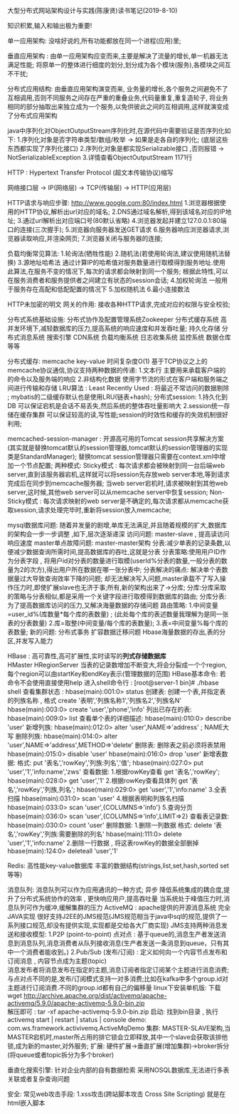 大型分布式网站架构设计与实践(陈康贤)读书笔记(2019-8-10)

知识积累,输入和输出极为重要!

单一应用架构:
	没啥好说的,所有功能都放在同一个进程(应用)里;

垂直应用架构 :
	由单一应用架构应变而来,主要是解决了流量的增长,单一机器无法满足性能;
	将原单一的整体进行细度的划分,划分成为各个模块(服务),各模块之间互不干扰;

分布式应用结构:
	由垂直应用架构演变而来,
	业务量的增长,各个服务之间避免不了互相调用,否则不同服务之间存在严重的重叠业务,代码量重复,重复造轮子,
	将业务相同的部分抽取出来独立成为一个服务,以免供彼此之间的互相调用,这样就演变成了分布式应用架构

java中序列化对ObjectOutputStream序列化时,在源代码中需要验证是否序列化如下:
    1.序列化对象是否字符串类型/数组/枚举 -> 如果是走各自的序列化; (底层这些东西都实现了序列化接口)
    2.序列化对象是都实现Serializable接口 ,否则报错 -> NotSerializableException
    3.详情查看ObjectOutputStream 1171行

HTTP : Hypertext Transfer Protocol (超文本传输协议)缩写   
    
网络接口层 -> IP(网络层) -> TCP(传输层) -> HTTP(应用层)

HTTP请求与响应步骤: http://www.google.com:80/index.html
    1.浏览器根据使用的HTTP协议,解析出url对应的域名;
    2.DNS通过域名解析,得到该域名对应的IP地址;
    3.通过url解析出对应端口号(80默认省略)
    4.浏览器发起并建立127.0.0.1:80端口的连接(三次握手);
    5.浏览器向服务器发送GET请求
    6.服务器响应浏览器请求,浏览器读取响应,并渲染网页;
    7.浏览器关闭与服务器的连接;

负载均衡常见算法:
    1.轮询法(牺牲性能)
    2.随机法(若使用轮询法,建议使用随机法替换)
    3.源地址哈希法 通过计算IP的哈希值对服务数量进行取模得到服务地址.使用此算法,在服务不变的情况下,每次的请求都会映射到同一个服务;
        根据此特性,可以在服务消费者和服务提供者之间建立有状态的session会话;
    4.加权轮询法 一般用于服务存在高配和低配配置的情况下
    5.加权随机法
    6.最小连接数法
    
  HTTP未加密的明文
  网关的作用: 接收各种HTTP请求,完成对应的权限与安全校验;
  
  分布式系统基础设施:
    分布式协作及配置管理系统Zookeeper
    分布式缓存系统
       高并发环境下,减轻数据库的压力,提高系统的响应速度和并发吞吐量;
    持久化存储
    分布式消息系统
    搜索引擎
    CDN系统
    负载均衡系统
    日志收集系统
    监控系统
    数据仓库等等
    
  分布式缓存: 
    memcache key-value 时间复杂度O(1)
    基于TCP协议之上的memcache协议通信,协议支持两种数据的传递:
        1.文本行  主要用来承载客户端的的命令以及服务端的响应
        2.非结构化数据 使用字节流的形式在客户端和服务端之间进行传输和存储
    LRU算法 : Least Recently Used : 将最近不常访问的数据剔除 ; mybatis的二级缓存默认也是使用LRU(链表+hash);
  分布式session:
    1.持久化到DB 可以保证宕机是会话不易丢失,然后系统的整体吞吐量影响大
    2.session统一存储在缓存集群 可以保证较高的读,写性能;session的时效性和缓存的失效机制很好利用; 
    
  memcached-session-manager : 
    开源高可用的Tomcat session共享解决方案(其实就是替换tomcat默认的session管理器,tomcat默认的session管理器的实现类是StandardManager);
    替换tomcat session管理器只需要在context.xml中增加一个节点配置;
        <Context>
            <Manager pathname="实现类的全限定类名" />
        </Context>
    两种模式:
        Sticky模式 : 
            每次请求都会被映射到同一台后端web server,直到该服务器宕机,这样就可以将session先存放web server本地,等到请求完成后在同步到memcache服务器;
            当web server宕机时,请求被映射到其他web server,这时候,其他web server可以从memcache server中恢复session;
        Non-Sticky模式 :
            每次请求映射的web server是不确定的,每次请求都从memcache获取session,请求处理完毕时,重新将session放入memcache;
            
  mysql数据库问题: 随着并发量的剧增,单库无法满足,并且随着规模的扩大,数据库的架构会一步一步调整 ,如下,层次逐渐递深
    访问问题: master-slave , 提高读访问响应速度
    master单点故障问题: master-master架构 
    分表:减少单表的记录条数,以便减少数据查询所需时间,提高数据库的吞吐,这就是分表
        分表策略:使用用户ID作为分表字段 , 将用户id对分表的数量进行取模(userId%分表的数量,一般分表的数量为2的次方),得出用户所在数据在哪一张分表中;
        分表解决的痛点:
            解决单个表数据量过大导致查询效率下降的问题;
            却无法解决写入问题,master承载不了写入操作压力时,即使扩展slave也无济于事;所有,新的架构出来了->分库;
    分库:分库采取的策略与分表相似,都是采用一个关键字段进行取模得到数据库的路由;
    分库分表:为了提高数据库访问的压力,又解决海量数据的存储问题
        路由策略:
            1.中间变量=user_id%(库数量*每个库的表数量) ; (此处每个库的表述数量我理解为是同一张表的分表数量)
            2.库=取整(中间变量/每个库的表数量);
            3.表=中间变量%每个库的表数量;
        新的问题:
            分布式事务
            扩容数据迁移问题
         Hbase海量数据的存出,表的分区,并发写入能力
            
  HBase : 高可靠性,高可扩展性,实时读写的**列式存储数据库**   
    HMaster
    HRegionServer
    当表的记录数增加不断变大,将会分裂成一个个region,每个region可以由startKey和endKey表示(管理数据的范围)
    HBase基本命令:
        若命令不会使用直接使用help
        进入shell命令行 : 
            [root@server-1 bin]# ./hbase shell
        查看集群状态 : 
            hbase(main):001:0> status
        创建表:
            创建一个表,并指定表的列族名称 , 格式 create '表明','列族名称1','列族名2','列族名N'
            hbase(main):003:0> create 'user','phone','info'
        列出已存在的表:
            hbase(main):009:0> list
        查看单个表的详细描述:
            hbase(main):010:0> describe 'user'
        新增列族:
            hbase(main):012:0> alter 'user',NAME=>'address' ; NAME大写
        删除列族:
            hbase(main):014:0> alter 'user',NAME=>'address',METHOD=>'delete'
        删除表:
            删除表之前必须将表禁用
            hbase(main):015:0> disable 'user'
            hbase(main):016:0> drop 'user'
        新增表数据:
            格式: put '表名','rowKey','列族:列名','值';
            hbase(main):027:0> put 'user','1','info:name','zws'
        查看数据:
            1.根据rowKey查看 
                get '表名','rowKey';
                hbase(main):028:0> get 'user','1'
            2.根据rowKey查看具体列
                get '表名','rowKey','列族,列名';
                hbase(main):029:0> get 'user','1','info:name'
            3.全表扫描
                hbase(main):031:0> scan 'user'
            4.根据表明和列族名扫描
                hbase(main):033:0> scan 'user',{COLUMNS=>'info'}
            5.查询分页
                hbase(main):036:0> scan 'user',{COLUMNS=>'info',LIMIT=>2}
        查看表记录数:
            hbase(main):030:0> count 'user'
        删除数据:
            1.删除一列数据
                格式: delete '表名','rowKey','列族:需要删除的列名'
                hbase(main):111:0> delete 'user','1','info:name'
            2.删除一行数据 , 将这表rowKey的数据全部删掉
                hbase(main):124:0> deleteall 'user','1'

  Redis:
    高性能key-value数据库 丰富的数据结构(strings,list,set,hash,sorted set等等)
    
  消息队列:
    消息队列可以作为应用通讯的一种方式; 异步 降低系统集成的耦合度,提升了分布式系统协作的效率 , 更快响应用户,提高吞吐量
    当系统处于峰值压力时,消息队列可作为缓冲,缓解集群的压力
    ActiveMQ :
        apache提供的开源消息系统
        完全JAVA实现
        很好支持J2EE的JMS规范(JMS规范相当于java中sql的规范,提供了一系列接口规范,却没有提供实现,实现都是交给各大厂商实现)
         JMS支持两种消息发送和接收模型:
            1.P2P (point-to-point) 点对点 : 基于queue的,消息生产者发送消息到消息队列,消息消费者从队列接收消息(生产者发送一条消息到queue，只有其中一个消费者能收到。)
            2.Pub/Sub (发布/订阅) : 定义如何向一个内容节点发布和订阅消息 , 内容节点成为主题(topic)    
                消息发布者将消息发布在指定的主题,消息订阅者指定订阅某个主题进行消息消费;
                与点对点不同的是,发布/订阅模式支持一对多消费;比如在kafka中多个group.id对主题进行订阅消费.不同的group.id都有自己的偏移量
     linux下安装单机版: 下载 wget http://archive.apache.org/dist/activemq/apache-activemq/5.9.0/apache-activemq-5.9.0-bin.zip           
                 解压即可 : tar -xf apache-activemq-5.9.0-bin.zip 
                 启动: 找到bin目录 , 执行 activemq start | restart | status | console
     demo: com.ws.framework.activivemq.ActiveMqDemo
     集群:
        MASTER-SLAVE架构,当MASTER宕机时,master所占用的排它锁会立即释放,其中一个slave会获取该排他锁,成为新的master,对外服务;
        扩展: 硬件扩展->垂直扩展(增加集群)->broker拆分(将queue或者topic拆分为多个broker)
     
  垂直化搜索引擎: 针对企业内部的自有数据检索 
     采用NOSQL数据库,无法进行多表关联或者复杂查询问题
     
安全:
    常见web攻击手段:
        1.xss攻击(跨站脚本攻击 Cross Site Scripting) 就是在html嵌入脚本<script>
          解决方法: 对用户输入数据进行HTML转义处理
        2.CSRF(cross site request forgery) 恶意站点B使用用户已登录的站点A的cookie向站点A发送请求,使得站点A误以为该请求是用户的请求,用此方法已达到目的,比如发邮件/消息/转账等操作;
          解决方法: 
            2.1 将cookie设置为HttpOnly , JavaScript脚本/Applet等就无法读取到cookie信息,避免了攻击者伪造cookie的情况出现;
                servlet这样设置:  response.setHeader("Set-Cookie","cookie=23432432432544545;HttpOnly);
            2.2 添加token,每次访问都携带服务器生成的token
            2.3 Referer识别 
                此属性值是请求网站的地址,后端可以根据此值决定是否允许访问; 例如我在A(www.ws.com)网站点开链接B(www.baidu.com),此时请求中的referer属性值是www.ws.com , 这样百度就可以根据此值来决定是否给与访问;
                注意:只有点击链接的时候才request的头部才会有此属性;如果直接输入网址是不会产生该头属性的
                String referer = request.getHeaders("Referer);
        3.SQL注入
           预防: 1.使用预编译语句 PreparedStatement;
                2.ORM框架自动处理
                3.处理好异常,避免异常输出到页面
        4.文件上传漏洞
            用户上传非法脚本可执行文件
            防范: 对用户上传文件进行验证,如验证文件的格式(单单验证格式是不安全的),或者验证文件的魔数;       
        5.DDos攻击 分布式拒绝服务攻击,是目前最为强大,最为难以防御的攻击;
            攻击者控制大量的"肉鸡"(用户的计算机),同一时刻对某个主机进行访问,从而达到服务器瘫痪的目的;
            5.1 SYN Flood
                TCP协议三次握手
                    连接建立流程(简略): 1.客户端发送SYN到服务器 2.服务器返回SYN-ACK给客户端 3.客户端发送ACK给服务器
                    详细:
                        1.客户端发送一个包含SYN标志的TCP报文,SYN即同步(Synchronize)的意思,SYN报文会指明客户端的端口号及TCP连接的初始序列号
                        2.服务器在接收到客户端的SYN报文后,会返回一个SYN+ACK的报文,表示客户端请求被接收,同时,TCP序列号被加一,ACK及确认的意思(Acknowledgment)
                        3.客户端在接收到服务端的SYN-ACK报文后,也会返回一个ACK给服务器,同样,TCP的序列号被加一,TCP连接便建立好了,接下来就可以进行数据通信了;
                        第三步中如果服务器没有收到客户端的ACK报文,一般会进行重试,在此发送SYN-ACK报文给客户端,并会处于SYN_RECV状态,将客户端加入等待列表;一般重试3-5次,大约间隔30秒一次
                        服务器在发出SYN-ACK报文的时候,会预先分配一部分资源给即将建立的TCP连接,这个资源在等待重试期间一直保留;
                        服务器等待列表超过上限就不在接收新的SYN报文了,也就是拒绝建立新的TCP连接;
                 SYN Flood攻击就是利用TCP三次握手的过程来达成攻击的目的,伪造大量的IP地址给服务器发送SYN报文,最终导致服务器不再接受新的TCP连接;
            5.2 DNS Query Flood
                向被攻击的服务器发起海量的域名解析请求(这些域名都是随机生成的,大部分都是不存在的,伪造IP和端口);
                当解析请求超过一定的量时,会造成DNS服务器解析域名超时,这样就达到攻击目的;
            5.3 CC(Challenge Collapsar) 攻击
                基于应用层HTTP协议发起的DDos攻击,也被称为HTTP Flood;
                控制大量的肉鸡或大量的匿名HTTP代理,向服务器发起正常用户的请求直到服务器拒绝服务为止;这些Http都会有意的避开服务器的一些缓存,导致大量的查询落到DB,
                从而拖垮后端的业务处理速度;
    常用的安全算法:            
        1.数字摘要(也称为消息摘要)
            1.1 MD5
            1.2 SHA
            1.3 RSA
    
Linux命令:
    日志文件不大,可以使用cat命令 , 例如 cat 文件名  , 显示行号: cat -n 文件名; cat命令不能修改内容
    more 文件 , 可以分页的查看 按空格下一个 , enter键盘下一行; 也不能修改文件内容
    less 文件 , 支持查找内容,并且能高亮显示 , 输入 "/关键字"  查找
    tail 文件 , 显示文件末尾的数据 , -n数字 可以指定末尾多少行, 例如 tail -n10 文件 , 指定 -f参数可以不退出程序
    head 文件 , 显示文件的头部数据 , -n数组 可以指定头部多少行数据 , 例如head -n10 文件
    sort 文件 , 查看排好序的文件 , 默认是字符顺序 
        指定参数-n 则使用数字排序;
        指定参数-r 表示逆序排序; 
        指定参数-k 数字 表示对第几列进行排序 , 如sort -k 2 文件
        指定参数-t 分隔符号 , 列分隔符号 , 如 sort -k 2 -t ' ' 文件 , 表示使用空格进行分割,然后按照第二列进行排序;
    wc : 可以用来统计字符数,行数,字数  , 更多详情使用 wc --help
        指定参数-l : 统计文件的行数;
        指定参数-c : 统计文件的字节数;
        指定参数-L : 查看文件最长行的长度;
        指定参数-w : 查看文件字数;
    uniq : 查看重复出现的行,(仅针对重复出现的两行)
    grep : 字符串查找 grep 关键字 文件 (grep ws ws.log)
        指定参数-c : 显示查找的行数
    find : 查找文件 , 例如 find /usr/app -name ws.log 查找在/usr/app路径下名为ws.log的文件
           find /usr/app -name "*.log" 查找匹配的后缀文件
           find . -print 递归打印当前目录的所有文件
    whereis : whereis ws.log;
    tar :
        tar -cf ws.tar temp temp1 : 将当前目录下temp,temp1目录打包成ws.tar;
         -c :表示生成新包; 
         -f:指定包的名称;
         -x :对打好的包进行解压; 
    curl : 访问网页等,支持多种协议,HTTP,HTTPS,FTP,telnet等等 ;
        curl www.baidu.com
        指定参数 -i : 返回带header的文档
        指定参数 -I : 只返回header信息
   日志分析工具 : sed , awk
    sed : sed并不会改变原数据,除非使用重定向存储输出(主要操作行)
        sed [options] 'command' file(s) : command 为具体的文本编辑命令; file为输入的文件
        sed 's/1/66/' ws.log : 将文本中的1替换成66并输出到控制台(不会改变原数据);
        sed -n '2,6p' ws.log : 指定输出2-6行的数据 ; -n : 表示只输出指定的行;
        sed '/4/d' ws.log    : 将包含4的行删除 ;    d :表示删除
        sed '=' ws.log       : 显示文件的行号
        sed -e '/1/c\666' ws.log : 将含有1的所有行替换成666
        sed -n '/4/p' ws.log : 显示匹配4的行
        sed -i 's/4/666/' ws.log : 将原文件4代替666(危险操作,谨慎执行)
    awk : awk [option] 'pattern {action}' file => patter : 匹配规则; action : 执行的具体操作; file : 输入的文件
        awk默认使用空格将一行分割成多个列(awk主要操作列)
        -F 指定列的分隔符
        awk '{print $1}' access.log | head -10 : 打印文件第一列数据 , 显示前10条 
        awk '/4/{print $1}' ws.log | head -2 : 匹配含有4的行 并打印第一列 ,显示前2条;
        awk 'length($0)>3{print $1}' ws.log  | head -4 : 匹配行的长度大于3的行,打印第一列,显示前4条数据
    top:  查看系统的load  
        top -p 进程号 : 指定查看进程
    uptime : 查看系统的load  
        [root@server-1 ~]# uptime
         12:55:59 up 10 days, 21:31,  1 user,  load average: 0.05, 0.03, 0.05
         load average 三个值分别代表过去1分钟,5分钟,15分钟内系统的load值;
    df : 查看磁盘的剩余空间
        df -h : 按单位格式化输出
        du -d 1 -h 目录位置 : 表示递归深度(如列出指定目录的下一级) , 查看目录的占用的大小
    iostat : 查看磁盘IO
        iostat -d -k :  -k: 以KB为单位显示 ;  -d: 查看磁盘使用情况
    free : 查看内存
        free -m : 以mb为单位显示
        
  qps : 每秒查询数
  rt : 请求响应时间(response time)
  
  io.netty.eventLoop.maxPendingTasks -- 指定NioEventLoop的taskQueue的队列大小,最大值为Integer.MAX_VALUE;, 超过则使用拒绝策略
  btrace : 动态跟踪工具,JAVA应用在线故障排查
  JVM启动参数
    -verbose:gc -Xloggc:/gc.log -XX:PrintGcDetails -XX:PrintGCDateStamps
    -verbose:gc : 输出GC相关信息;
    -Xloggc:/gc.log : 指定GC的日志
    -XX:PrintGcDetails :输出GC详情
    -XX:PrintGCDateStamps : 输出GC的时间戳
  
    

        
    
        
        
        
        
        
        
        
        
        
        
        
        
        
        
        
        
        
        
        
        
        
        
        
        
        
        
        
        
        
        
        
        
        
        
        
        
        
        
        
        
        
        
        
        
        
        
        
        
        
        
        
        
        
           
               
    
  
  
  
  
  
  
  
  
  
  
  
  
  
  
  
  
  
  
  